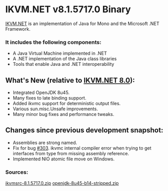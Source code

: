 # IKVM.NET v8.1.5717.0 Binary

[IKVM.NET](http://www.ikvm.net/) is an implementation of Java for Mono and the Microsoft .NET Framework. 

### It includes the following components:

* A Java Virtual Machine implemented in .NET
* A .NET implementation of the Java class libraries
* Tools that enable Java and .NET interoperability

## What's New (relative to [IKVM.NET 8.0](http://weblog.ikvm.net/2015/01/12/IKVMNET80ReleaseCandidate1.aspx)):

* Integrated OpenJDK 8u45.
* Many fixes to late binding support.
* Added ikvmc support for deterministic output files.
* Various sun.misc.Unsafe improvements.
* Many minor bug fixes and performance tweaks.

## Changes since previous development snapshot:

* Assemblies are strong named.
* Fix for bug [#303](http://sourceforge.net/p/ikvm/bugs/303/). ikvmc internal compiler error when trying to get interfaces from type from missing assembly reference.
* Implemented NIO atomic file move on Windows.

### Sources:

[ikvmsrc-8.1.5717.0.zip](http://www.frijters.net/ikvmsrc-8.1.5717.0.zip)
[openjdk-8u45-b14-stripped.zip](http://www.frijters.net/openjdk-8u45-b14-stripped.zip)
